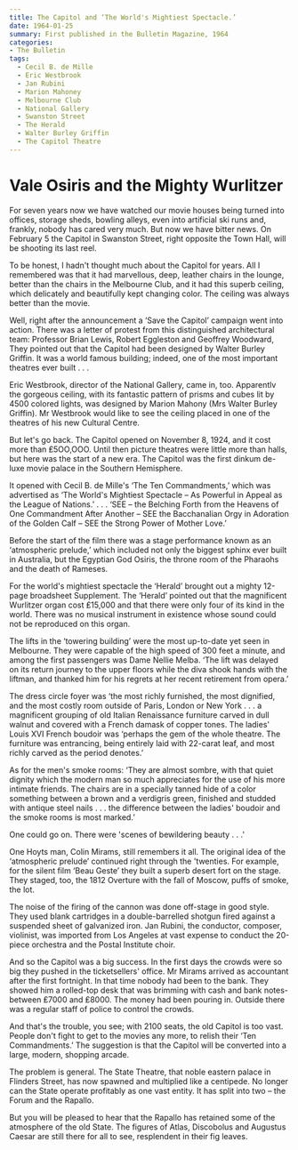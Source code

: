 ```yaml
---
title: The Capitol and ‘The World's Mightiest Spectacle.’ 
date: 1964-01-25
summary: First published in the Bulletin Magazine, 1964
categories:
- The Bulletin
tags:
  - Cecil B. de Mille
  - Eric Westbrook
  - Jan Rubini 
  - Marion Mahoney
  - Melbourne Club
  - National Gallery
  - Swanston Street
  - The Herald
  - Walter Burley Griffin
  - The Capitol Theatre
---
```


# Vale Osiris and the Mighty Wurlitzer

For seven years now we have watched our movie houses being turned into offices, storage sheds, bowling alleys, even into artificial ski runs and, frankly, nobody has cared very much.  But now we have bitter news.  On February 5 the Capitol in Swanston Street, right opposite the Town Hall, will be shooting its last reel.

To be honest, I hadn't thought much about the Capitol for years.  All I remembered was that it had marvellous, deep, leather chairs in the lounge, better than the chairs in the Melbourne Club, and it had this superb ceiling, which delicately and beautifully kept changing color.  The ceiling was always better than the movie.

Well, right after the announcement a ‘Save the Capitol’ campaign went into action.  There was a letter of protest from this distinguished architectural team: Professor Brian Lewis, Robert Eggleston and Geoffrey Woodward, They pointed out that the Capitol had been designed by Walter Burley Griffin. It was a world famous building; indeed, one of the most important theatres ever built . . .

Eric Westbrook, director of the National Gallery, came in, too.  Apparentlv the gorgeous ceiling, with its fantastic pattern of prisms and cubes lit by 4500 colored lights, was designed by Marion Mahony (Mrs Walter Burley Griffin).  Mr Westbrook would like to see the ceiling placed in one of the theatres of his new Cultural Centre.

But let's go back.  The Capitol opened on November 8, 1924, and it cost more than ₤5OO,OOO.  Until then picture theatres were little more than halls, but here was the start of a new era.  The Capitol was the first dinkum de-luxe movie palace in the Southern Hemisphere.

It opened with Cecil B. de Mille's ‘The Ten Commandments,’ which was advertised as ‘The World's Mightiest Spectacle – As Powerful in Appeal as the League of Nations.’ . . . ‘SEE  – the Belching Forth from the Heavens of One Commandment After Another – SEE the Bacchanalian Orgy in Adoration of the Golden Calf – SEE  the Strong Power of Mother Love.’
	
Before the start of the film there was a stage performance known as an ‘atmospheric prelude,’ which included not only the biggest sphinx ever built in Australia, but the Egyptian God Osiris, the throne room of the Pharaohs and the death of Rameses.

For the world's mightiest spectacle the ‘Herald’ brought out a mighty 12-page broadsheet Supplement.  The ‘Herald’ pointed out that the magnificent Wurlitzer organ cost ₤15,000 and that there were only four of its kind in the world.  There was no musical instrument in existence whose sound could not be reproduced on this organ.

The lifts in the ‘towering building’ were the most up-to-date yet seen in Melbourne.  They were capable of the high speed of 300 feet a minute, and among the first passengers was Dame Nellie Melba.  ‘The lift was delayed on its return journey to the upper floors while the diva shook hands with the liftman, and thanked him for his regrets at her recent retirement from opera.’

The dress circle foyer was ‘the most richly furnished, the most dignified, and the most costly room outside of Paris, London or New York . . . a magnificent grouping of old Italian Renaissance furniture carved in dull walnut and covered with a French damask of copper tones.  The ladies' Louis XVI French boudoir was ‘perhaps the gem of the whole theatre.  The furniture was entrancing, being entirely laid with 22-carat leaf, and most richly carved as the period denotes.’

As for the men's smoke rooms: ‘They are almost sombre, with that quiet dignity which the modern man so much appreciates for the use of his more intimate friends.  The chairs are in a specially tanned hide of a color something between a brown and a verdigris green, finished and studded with antique steel nails . . . the difference between the ladies' boudoir and the smoke rooms is most marked.’

One could go on.  There were 'scenes of bewildering beauty . . .'

One Hoyts man, Colin Mirams, still remembers it all.  The original idea of the ‘atmospheric prelude’ continued right through the 'twenties.  For example, for the silent film ‘Beau Geste’ they built a superb desert fort on the stage.  They staged, too, the 1812 Overture with the fall of Moscow, puffs of smoke, the lot.

The noise of the firing of the cannon was done off-stage in good style.  They used blank cartridges in a double-barrelled shotgun fired against a suspended sheet of galvanized iron.  Jan Rubini, the conductor, composer, violinist, was imported from Los Angeles at vast expense to conduct the 20-piece orchestra and the Postal Institute choir.

And so the Capitol was a big success.  In the first days the crowds were so big they pushed in the ticketsellers' office.  Mr Mirams arrived as accountant after the first fortnight.  In that time nobody had been to the bank.  They showed him a rolled-top desk that was brimming with cash and bank notes-between ₤7000 and ₤8000.  The money had been pouring in. Outside there was a regular staff of police to control the crowds.

And that's the trouble, you see; with 2100 seats, the old Capitol is too vast.  People don't fight to get to the movies any more, to relish their ‘Ten Commandments.’  The suggestion is that the Capitol will be converted into a large, modern, shopping arcade.

The problem is general.  The State Theatre, that noble eastern palace in Flinders Street, has now spawned and multiplied like a centipede.  No longer can the State operate profitably as one vast entity.  It has split into two – the Forum and the Rapallo.

But you will be pleased to hear that the Rapallo has retained some of the atmosphere of the old State.  The figures of Atlas, Discobolus and Augustus Caesar are still there for all to see, resplendent in their fig leaves.

